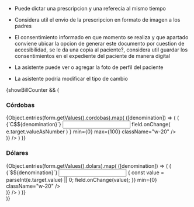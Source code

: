 - Puede dictar una prescripcion y una referecia al mismo tiempo

- Considera util el envio de la prescripcion en formato de imagen a los padres

- El consentimiento informado en que momento se realiza y que apartado conviene ubicar la opcion de generar este   documento por cuestion de accesibilidad, se le da una copia al paciente?,
  considera util guardar los consentimientos en el expediente del paciente de manera digital

- La asistente puede ver o agregar la foto de perfil del paciente

- La asistente podria modificar el tipo de cambio


<AnimatePresence>
                {showBillCounter && (
                  <motion.div
                    initial={{ opacity: 0, height: 0 }}
                    animate={{ opacity: 1, height: "auto" }}
                    exit={{ opacity: 0, height: 0 }}
                    transition={{ duration: 0.3 }}
                  >
                    <div className="space-y-4">
                      <div>
                        <h3 className="font-semibold mb-2">Córdobas</h3>
                        <div className="grid grid-cols-4 gap-2">
                          {Object.entries(form.getValues().cordobas).map(
                            ([denomination]) => (
                              <FormField
                                key={`cordoba-${denomination}`}
                                control={form.control}
                                name={`cordobas.${denomination}.cant`}
                                render={({ field }) => (
                                  <FormItem>
                                    <div className="flex items-center">
                                      <CordobaICon className="mr-2 h-4 w-4 text-blue-600" />
                                      <FormLabel className="w-16">{`C$${denomination}`}</FormLabel>
                                      <FormControl>
                                        <Input
                                          type={"number"}
                                          onChange={(e) =>
                                            field.onChange(
                                              e.target.valueAsNumber
                                            )
                                          }
                                          min={0}
                                          max={100}
                                          className="w-20"
                                        />
                                      </FormControl>
                                    </div>
                                  </FormItem>
                                )}
                              />
                            )
                          )}
                        </div>
                      </div>
                      <div>
                        <h3 className="font-semibold mb-2">Dólares</h3>
                        <div className="grid grid-cols-4 gap-2">
                          {Object.entries(form.getValues().dolars).map(
                            ([denomination]) => (
                              <FormField
                                key={`dolar-${denomination}`}
                                control={form.control}
                                name={`dolars.${denomination}.cant`}
                                render={({ field }) => (
                                  <FormItem>
                                    <div className="flex items-center">
                                      <DollarSign className="mr-2 h-4 w-4 text-blue-600" />
                                      <FormLabel className="w-16">{`$${denomination}`}</FormLabel>
                                      <FormControl>
                                        <Input
                                          type="number"
                                          step="1"
                                          onChange={(e) => {
                                            const value =
                                              parseInt(e.target.value) || 0;
                                            field.onChange(value);
                                          }}
                                          min={0}
                                          className="w-20"
                                        />
                                      </FormControl>
                                      <FormMessage />
                                    </div>
                                  </FormItem>
                                )}
                              />
                            )
                          )}
                        </div>
                      </div>
                    </div>
                  </motion.div>
                )}
              </AnimatePresence>